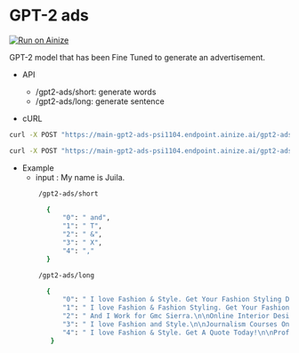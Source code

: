 # GPT-2 ads

[![Run on Ainize](https://ainize.ai/images/run_on_ainize_button.svg)](https://ainize.web.app/redirect?git_repo=https://github.com/psi1104/gpt2-ads)


GPT-2 model that has been Fine Tuned to generate an advertisement.

- API
    - /gpt2-ads/short: generate words
    - /gpt2-ads/long: generate sentence


- cURL
```bash
curl -X POST "https://main-gpt2-ads-psi1104.endpoint.ainize.ai/gpt2-ads/short" -H "accept: application/json" -H "Content-Type: multipart/form-data" -F "text=My name is Juila" -F "num_samples=5"

curl -X POST "https://main-gpt2-ads-psi1104.endpoint.ainize.ai/gpt2-ads/long" -H "accept: application/json" -H "Content-Type: multipart/form-data" -F "text=My name is Juila." -F "num_samples=5" -F "length=30"
``` 

- Example
    - input : My name is Juila.
    ```bash
        /gpt2-ads/short
  
          {
              "0": " and",
              "1": " T",
              "2": " &",
              "3": " X",
              "4": ","
          }   
    ```
    ```bash
        /gpt2-ads/long
  
          {
              "0": " I love Fashion & Style. Get Your Fashion Styling Dream Job. Enquire Today!\n\nProfessional Stylist Course\nLearn From your Own",
              "1": " I love Fashion & Fashion Styling. Get Your Fashion Styling Dream Job. Enquire Today!\n\nProfessional Styling Course\nStart your career",
              "2": " And I Work for Gmc Sierra.\n\nOnline Interior Design Course\nStart your career Debt Free\nAffordable and flexible payment plans, study at",
              "3": " I love Fashion and Style.\n\nJournalism Courses Online\nWant to write for a living?\nBe A Freelance Journalist.",
              "4": " I love Fashion & Style. Get A Quote Today!\n\nProfessional Styling Course\nHome Study Short Course Online\nGet Your Dream Fashion Styling"
           }   
    ```


